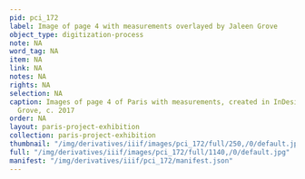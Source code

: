 ```yaml
---
pid: pci_172
label: Image of page 4 with measurements overlayed by Jaleen Grove
object_type: digitization-process
note: NA
word_tag: NA
item: NA
link: NA
notes: NA
rights: NA
selection: NA
caption: Images of page 4 of Paris with measurements, created in InDesign by Jaleen
  Grove, c. 2017
order: NA
layout: paris-project-exhibition
collection: paris-project-exhibition
thumbnail: "/img/derivatives/iiif/images/pci_172/full/250,/0/default.jpg"
full: "/img/derivatives/iiif/images/pci_172/full/1140,/0/default.jpg"
manifest: "/img/derivatives/iiif/pci_172/manifest.json"
---
```

